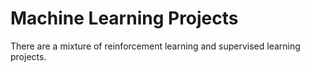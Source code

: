 # Machine Learning Projects
There are a mixture of reinforcement learning and supervised learning projects. 
